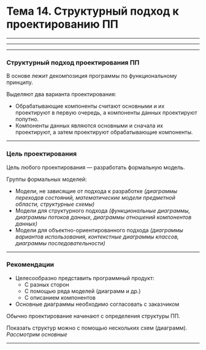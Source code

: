 # **Тема 14. Структурный подход к проектированию ПП**

---
---
---
### **Структурный подход проектирования ПП**
В основе лежит декомпозиция программы по функциональному принципу.

Выделяют два варианта проектирования:
- Обрабатывающие компоненты считают основными и их проектируют в первую очередь, а компоненты данных проектируют попутно.
- Компоненты данных являются основными и сначала их проектируют, а затем проектируют обрабатывающие компоненты.

---
### **Цель проектирования**
Цель любого проектирования — разработать формальную модель.

Группы формальных моделей:
- Модели, не зависящие от подхода к разработке *(диаграммы переходов состояний, математические модели предметной области, структурные схемы)*
- Модели для структурного подхода *(функциональные диаграммы, диаграммы потоков данных, диаграммы отношений компонентов данных)*
- Модели для объектно-ориентированного подхода *(диаграммы вариантов использования, контекстные диаграммы классов, диаграммы последовательности)*

---
### **Рекомендации**
- Целесообразно представить программный продукт:
	- С разных сторон
	- С помощью ряда моделей (диаграмм и др.)
	- С описанием компонентов
- Основные диаграммы необходимо согласовать с заказчиком

Обычно проектирование начинают с определения структуры ПП.

Показать структур можно с помощью нескольких схем (диаграмм).
*Рассмотрим основные*

---
